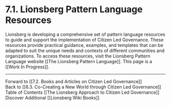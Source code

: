 # 7.1. Lionsberg Pattern Language Resources

Lionsberg is developing a comprehensive set of pattern language resources to guide and support the implementation of Citizen Led Governance. These resources provide practical guidance, examples, and templates that can be adapted to suit the unique needs and contexts of different communities and organizations. To access these resources, visit the Lionsberg Pattern Language website [[The Lionsberg Pattern Language]]. This page is a [[Work In Progress]]. 

___

Forward to [[7.2. Books and Articles on Citizen Led Governance]]  
Back to [[6.3. Co-Creating a New World through Citizen Led Governance]]  
Table of Contents [[The Lionsberg Approach to Citizen Led Governance]]
Discover Additional [[Lionsberg Wiki Books]]  